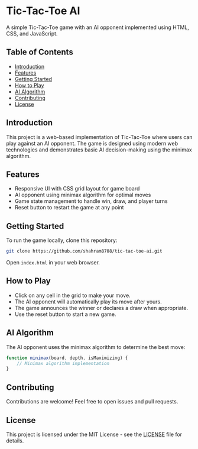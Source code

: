 # Tic-Tac-Toe AI

A simple Tic-Tac-Toe game with an AI opponent implemented using HTML, CSS, and JavaScript.

## Table of Contents

- [Introduction](#introduction)
- [Features](#features)
- [Getting Started](#getting-started)
- [How to Play](#how-to-play)
- [AI Algorithm](#ai-algorithm)
- [Contributing](#contributing)
- [License](#license)

## Introduction

This project is a web-based implementation of Tic-Tac-Toe where users can play against an AI opponent. The game is designed using modern web technologies and demonstrates basic AI decision-making using the minimax algorithm.

## Features

- Responsive UI with CSS grid layout for game board
- AI opponent using minimax algorithm for optimal moves
- Game state management to handle win, draw, and player turns
- Reset button to restart the game at any point

## Getting Started

To run the game locally, clone this repository:

```bash
git clone https://github.com/shahram8708/tic-tac-toe-ai.git
```

Open `index.html` in your web browser.

## How to Play

- Click on any cell in the grid to make your move.
- The AI opponent will automatically play its move after yours.
- The game announces the winner or declares a draw when appropriate.
- Use the reset button to start a new game.

## AI Algorithm

The AI opponent uses the minimax algorithm to determine the best move:

```javascript
function minimax(board, depth, isMaximizing) {
    // Minimax algorithm implementation
}
```

## Contributing

Contributions are welcome! Feel free to open issues and pull requests.

## License

This project is licensed under the MIT License - see the [LICENSE](./LICENSE) file for details.
